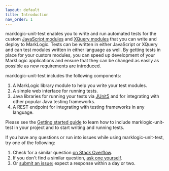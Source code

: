```yaml
---
layout: default
title: Introduction
nav_order: 1
---
```


marklogic-unit-test enables you to write and run automated tests for the custom 
[JavaScript modules](https://docs.marklogic.com/guide/getting-started/javascript) and 
[XQuery modules](https://docs.marklogic.com/guide/getting-started/xquery) that you 
can write and deploy to MarkLogic. Tests can be written in either JavaScript or XQuery and can test modules written
in either language as well. By getting tests in place for your custom modules, you can speed up development of your 
MarkLogic applications and ensure that they can be changed as easily as possible as new requirements are introduced.

marklogic-unit-test includes the following components:

1. A MarkLogic library module to help you write your test modules.
2. A simple web interface for running tests.
3. Java libraries for running your tests via [JUnit5](https://junit.org/junit5/) and for integrating with other 
   popular Java testing frameworks. 
4. A REST endpoint for integrating with testing frameworks in any language.

Please see the [Getting started guide](getting-started.md) to learn how to include marklogic-unit-test in your 
project and to start writing and running tests.

If you have any questions or run into issues while using marklogic-unit-test, try one of the following:

1. Check for a similar question [on Stack Overflow](https://stackoverflow.com/questions/tagged/marklogic).
2. If you don't find a similar question, [ask one yourself](https://stackoverflow.com/questions/ask?tags=marklogic).
3. Or [submit an issue](https://github.com/marklogic-community/marklogic-unit-test/issues/new); expect a response 
   within a day or two. 
